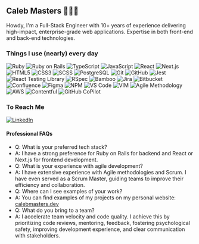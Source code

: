 ## Caleb Masters 👨🏻‍💻

Howdy, I'm a Full-Stack Engineer with 10+ years of experience delivering high-impact, enterprise-grade web applications. Expertise in both front-end and back-end technologies.

### Things I use (nearly) every day

<div>
  <img alt="Ruby" src="https://img.shields.io/badge/-Ruby-CB3837?style=for-the-badge&logo=ruby&logoColor=CB3837&labelColor=2b2b2b" />
  <img alt="Ruby on Rails" src="https://img.shields.io/badge/Ruby%20on%20Rails-CB3837?style=for-the-badge&logo=ruby-on-rails&logoColor=white&labelColor=2b2b2b" />
  <img alt="TypeScript" src="https://img.shields.io/badge/-TypeScript-3178C6?style=for-the-badge&logo=TypeScript&logoColor=white&labelColor=2b2b2b" />
  <img alt="JavaScript" src="https://img.shields.io/badge/-JavaScript-23F7DF1C?style=for-the-badge&logo=JavaScript&logoColor=white&labelColor=2b2b2b" />
  <img alt="React" src="https://img.shields.io/badge/-React-45b8d8?style=for-the-badge&logo=react&logoColor=white&labelColor=2b2b2b" />
  <img alt="Next.js" src="https://img.shields.io/badge/-Next.js-000000?style=for-the-badge&logo=next.js&logoColor=white&labelColor=2b2b2b" />
  <img alt="HTML5" src="https://img.shields.io/badge/-HTML5-E34F26?style=for-the-badge&logo=html5&logoColor=white&labelColor=2b2b2b" />
  <img alt="CSS3" src="https://img.shields.io/badge/-CSS3-1572B6?style=for-the-badge&logo=css3&logoColor=white&labelColor=2b2b2b" />
  <img alt="SCSS" src="https://img.shields.io/badge/-SCSS-c6538c?style=for-the-badge&logo=sass&logoColor=white&labelColor=2b2b2b" />
  <img alt="PostgreSQL" src="https://img.shields.io/badge/PostgreSQL-336791?style=for-the-badge&logo=postgresql&logoColor=white&labelColor=2b2b2b" />
  <img alt="Git" src="https://img.shields.io/badge/-Git-F05032?style=for-the-badge&logo=git&logoColor=white&labelColor=2b2b2b" />
  <img alt="GitHub" src="https://img.shields.io/badge/-GitHub-181717?style=for-the-badge&logo=github&logoColor=white&labelColor=2b2b2b" />
  <img alt="Jest" src="https://img.shields.io/badge/-Jest-C21325?style=for-the-badge&logo=jest&logoColor=white&labelColor=2b2b2b" />
  <img alt="React Testing Library" src="https://img.shields.io/badge/-React%20Testing%20Library-E33D33?style=for-the-badge&logo=react&logoColor=white&labelColor=2b2b2b" />
  <img alt="RSpec" src="https://img.shields.io/badge/-RSpec-D01118?style=for-the-badge&logo=rspec&logoColor=white&labelColor=2b2b2b" />
  <img alt="Bamboo" src="https://img.shields.io/badge/-Bamboo-0052CC?style=for-the-badge&logo=atlassian&logoColor=white&labelColor=2b2b2b" />
  <img alt="Jira" src="https://img.shields.io/badge/-Jira-0052CC?style=for-the-badge&logo=jira&logoColor=white&labelColor=2b2b2b" />
  <img alt="Bitbucket" src="https://img.shields.io/badge/-Bitbucket-205081?style=for-the-badge&logo=bitbucket&logoColor=white&labelColor=2b2b2b" />
  <img alt="Confluence" src="https://img.shields.io/badge/-Confluence-0052CC?style=for-the-badge&logo=confluence&logoColor=white&labelColor=2b2b2b" />
  <img alt="Figma" src="https://img.shields.io/badge/-Figma-F24E1E?style=for-the-badge&logo=figma&logoColor=white&labelColor=2b2b2b" />
  <img alt="NPM" src="https://img.shields.io/badge/-NPM-CB3837?style=for-the-badge&logo=npm&logoColor=white&labelColor=2b2b2b" />
  <img alt="VS Code" src="https://img.shields.io/badge/-VS%20Code-007ACC?style=for-the-badge&logo=vscode&logoColor=white&labelColor=2b2b2b" />
  <img alt="VIM" src="https://img.shields.io/badge/-VIM-019833?style=for-the-badge&logo=vim&logoColor=white&labelColor=2b2b2b" />
  <img alt="Agile Methodology" src="https://img.shields.io/badge/-Agile-000000?style=for-the-badge&labelColor=2b2b2b" />
  <img alt="AWS" src="https://img.shields.io/badge/AWS-FF9900?style=for-the-badge&logo=amazonwebservices&logoColor=white&labelColor=2b2b2b" />
  <img alt="Contentful" src="https://img.shields.io/badge/-Contentful-003142?style=for-the-badge&logo=contentful&logoColor=white&labelColor=2b2b2b" />
  <img alt="GitHub CoPilot" src="https://img.shields.io/badge/-GitHub%20CoPilot-3226AE?style=for-the-badge&logo=github&logoColor=white&labelColor=2b2b2b" />
</div>

### To Reach Me

[<img alt="LinkedIn" src="https://img.shields.io/badge/-LinkedIn-0b65c2?style=for-the-badge&logo=linkedin&logoColor=0b65c2&labelColor=2b2b2b" />](https://www.linkedin.com/in/caleb-masters-az/)

#### Professional FAQs

-   Q: What is your preferred tech stack?
-   A: I have a strong preference for Ruby on Rails for backend and React or Next.js for frontend development.
-   Q: What is your experience with agile development?
-   A: I have extensive experience with Agile methodologies and Scrum. I have even served as a Scrum Master, guiding teams to improve their efficiency and collaboration.
-   Q: Where can I see examples of your work?
-   A: You can find examples of my projects on my personal website: [calebmasters.dev](calebmasters.dev)
-   Q: What do you bring to a team?
-   A: I accelerate team velocity and code quality. I achieve this by prioritizing code reviews, mentoring, feedback, fostering psychological safety, improving development experience, and clear communication with stakeholders.
